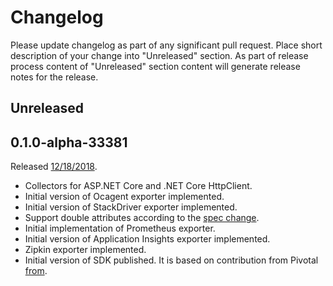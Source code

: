 # Changelog

Please update changelog as part of any significant pull request. Place short
description of your change into "Unreleased" section. As part of release
process content of "Unreleased" section content will generate release notes for
the release.

## Unreleased

## 0.1.0-alpha-33381

Released [12/18/2018](https://github.com/census-instrumentation/opencensus-csharp/releases/tag/0.1.0-alpha-33381).

- Collectors for ASP.NET Core and .NET Core HttpClient.
- Initial version of Ocagent exporter implemented.
- Initial version of StackDriver exporter implemented.
- Support double attributes according to the [spec change](https://github.com/census-instrumentation/opencensus-specs/issues/172).
- Initial implementation of Prometheus exporter.
- Initial version of Application Insights exporter implemented.
- Zipkin exporter implemented.
- Initial version of SDK published. It is based on contribution from Pivotal
  [from](https://github.com/SteeltoeOSS/Management/tree/dev/src/Steeltoe.Management.OpenCensus).